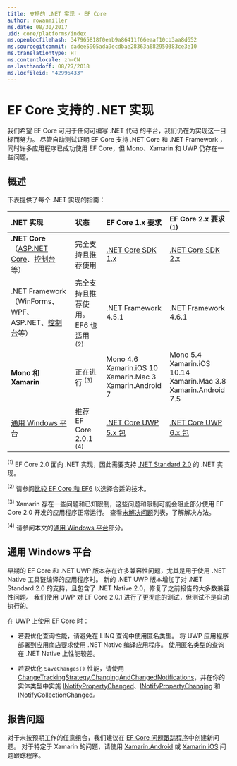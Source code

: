 ```yaml
---
title: 支持的 .NET 实现 - EF Core
author: rowanmiller
ms.date: 08/30/2017
uid: core/platforms/index
ms.openlocfilehash: 347965818f0eab9a86411f66eaaf10cb3aa8d652
ms.sourcegitcommit: dadee5905ada9ecdbae28363a682950383ce3e10
ms.translationtype: HT
ms.contentlocale: zh-CN
ms.lasthandoff: 08/27/2018
ms.locfileid: "42996433"
---
```

# <a name="net-implementations-supported-by-ef-core"></a>EF Core 支持的 .NET 实现

我们希望 EF Core 可用于任何可编写 .NET 代码 的平台，我们仍在为实现这一目标而努力。 尽管自动测试证明 EF Core 支持 .NET Core 和 .NET Framework ，同时许多应用程序已成功使用 EF Core，但 Mono、Xamarin 和 UWP 仍存在一些问题。

## <a name="overview"></a>概述

下表提供了每个 .NET 实现的指南：

| .NET 实现                                                                                                  | 状态                                                             | EF Core 1.x 要求                                                                                | EF Core 2.x 要求 <sup>(1)</sup>                                                                 |
|:---------------------------------------------------------------------------------------------------------------------|:-------------------------------------------------------------------|:--------------------------------------------------------------------------------------------------------|:--------------------------------------------------------------------------------------------------------|
| **.NET Core**（[ASP.NET Core](../get-started/aspnetcore/index.md)、[控制台](../get-started/netcore/index.md) 等） | 完全支持且推荐使用                                    | [.NET Core SDK 1.x](https://www.microsoft.com/net/core/)                                                | [.NET Core SDK 2.x](https://www.microsoft.com/net/core/)                                                |
| .NET Framework（WinForms、WPF、ASP.NET、[控制台](../get-started/full-dotnet/index.md)等）                    | 完全支持且推荐使用。 EF6 也适用 <sup>(2)</sup> | .NET Framework 4.5.1                                                                                    | .NET Framework 4.6.1                                                                                    |
| **Mono 和 Xamarin**                                                                                                   | 正在进行 <sup>(3)</sup>                                         | Mono 4.6 <br/> Xamarin.iOS 10 <br/> Xamarin.Mac 3 <br/> Xamarin.Android 7                               | Mono 5.4 <br/> Xamarin.iOS 10.14 <br/> Xamarin.Mac 3.8 <br/> Xamarin.Android 7.5                        |
| [通用 Windows 平台](../get-started/uwp/index.md)                                                        | 推荐 EF Core 2.0.1 <sup>(4)</sup>                           | [.NET Core UWP 5.x 包](https://www.nuget.org/packages/Microsoft.NETCore.UniversalWindowsPlatform/) | [.NET Core UWP 6.x 包](https://www.nuget.org/packages/Microsoft.NETCore.UniversalWindowsPlatform/) |

<sup>(1)</sup> EF Core 2.0 面向 .NET 实现，因此需要支持 [.NET Standard 2.0](https://docs.microsoft.com/dotnet/standard/net-standard) 的 .NET 实现。

<sup>(2)</sup> 请参阅[比较 EF Core 和 EF6](../../efcore-and-ef6/index.md) 以选择合适的技术。

<sup>(3)</sup> Xamarin 存在一些问题和已知限制，这些问题和限制可能会阻止部分使用 EF Core 2.0 开发的应用程序正常运行。 查看[未解决问题](https://github.com/aspnet/entityframeworkCore/issues?q=is%3Aopen+is%3Aissue+label%3Aarea-xamarin)列表，了解解决方法。

<sup>(4)</sup> 请参阅本文的[通用 Windows 平台](#universal-windows-platform)部分。

## <a name="universal-windows-platform"></a>通用 Windows 平台

早期的 EF Core 和 .NET UWP 版本存在许多兼容性问题，尤其是用于使用 .NET Native 工具链编译的应用程序时。 新的 .NET UWP 版本增加了对 .NET Standard 2.0 的支持，且包含了 .NET Native 2.0，修复了之前报告的大多数兼容性问题。 我们使用 UWP 对 EF Core 2.0.1 进行了更彻底的测试，但测试不是自动执行的。

在 UWP 上使用 EF Core 时：

* 若要优化查询性能，请避免在 LINQ 查询中使用匿名类型。 将 UWP 应用程序部署到应用商店要求使用 .NET Native 编译应用程序。 使用匿名类型的查询在 .NET Native 上性能较差。

* 若要优化 `SaveChanges()` 性能，请使用 [ChangeTrackingStrategy.ChangingAndChangedNotifications](/dotnet/api/microsoft.entityframeworkcore.changetrackingstrategy)，并在你的实体类型中实施 [INotifyPropertyChanged](https://msdn.microsoft.com/en-us/library/system.componentmodel.inotifypropertychanged.aspx)、[INotifyPropertyChanging](https://msdn.microsoft.com/en-us/library/system.componentmodel.inotifypropertychanging.aspx) 和 [INotifyCollectionChanged](https://msdn.microsoft.com/en-us/library/system.collections.specialized.inotifycollectionchanged.aspx)。

## <a name="report-issues"></a>报告问题

对于未按预期工作的任意组合，我们建议在 [EF Core 问题跟踪程序](https://github.com/aspnet/entityframeworkcore/issues/new)中创建新问题。 对于特定于 Xamarin 的问题，请使用 [Xamarin.Android](https://github.com/xamarin/xamarin-android/issues/new) 或 [Xamarin.iOS](https://github.com/xamarin/xamarin-macios/issues/new) 问题跟踪程序。
